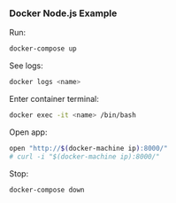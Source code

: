### Docker Node.js Example

Run:
```sh
docker-compose up
```

See logs:
```sh
docker logs <name>
```

Enter container terminal:
```sh
docker exec -it <name> /bin/bash
```

Open app:
```sh
open "http://$(docker-machine ip):8000/"
# curl -i "$(docker-machine ip):8000/"
```

Stop:
```sh
docker-compose down
```
